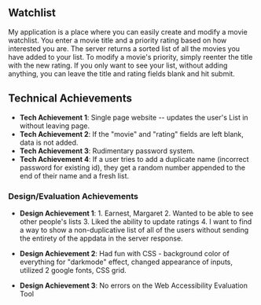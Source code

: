 ## Watchlist
My application is a place where you can easily create and modify a movie watchlist. You enter a movie title and a priority rating based on how interested you are. The server returns a sorted list of all the movies you have added to your list. To modify a movie's priority, simply reenter the title with the new rating. If you only want to see your list, without adding anything, you can leave the title and rating fields blank and hit submit. 

## Technical Achievements
- **Tech Achievement 1**: Single page website -- updates the user's List in without leaving page. 
- **Tech Achievement 2**: If the "movie" and "rating" fields are left blank, data is not added.
- **Tech Achievement 3**: Rudimentary password system.
- **Tech Achievement 4**: If a user tries to add a duplicate name (incorrect password for existing id), they get a random number appended to the end of their name and a fresh list.

### Design/Evaluation Achievements
- **Design Achievement 1**: 
      1. Earnest, Margaret
      2. Wanted to be able to see other people's lists
      3. Liked the ability to update ratings 
      4. I want to find a way to show a non-duplicative list of all of the users without sending the entirety of the appdata in the server response.
      
- **Design Achievement 2**: Had fun with CSS - background color of everything for "darkmode" effect, changed appearance of inputs, utilized 2 google fonts, CSS grid.
- **Design Achievement 3**: No errors on the Web Accessibility Evaluation Tool